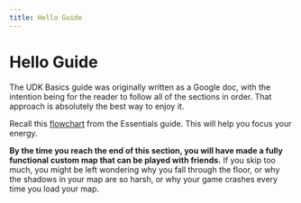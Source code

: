 ```yaml
---
title: Hello Guide
---
```


# Hello Guide

The UDK Basics guide was originally written as a Google doc, with the intention being for the reader to follow all of the sections in order. That approach is absolutely the best way to enjoy it.

Recall this [flowchart](../../essential/01_flowchart.md) from the Essentials guide. This will help you focus your energy.

**By the time you reach the end of this section, you will have made a fully functional custom map that can be played with friends.** If you skip too much, you might be left wondering why you fall through the floor, or why the shadows in your map are so harsh, or why your game crashes every time you load your map.
